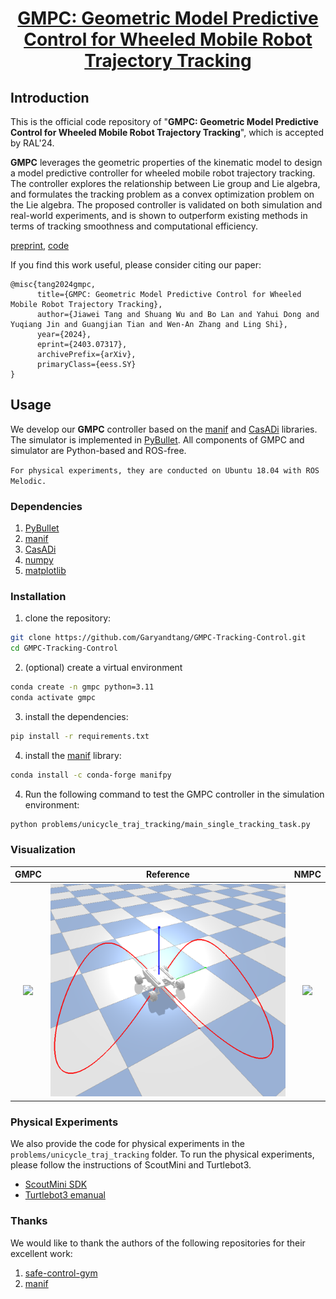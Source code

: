 
<div id="top" align="center">

# [GMPC: Geometric Model Predictive Control for Wheeled Mobile Robot Trajectory Tracking](https://arxiv.org/abs/2403.07317)

</div>

## Introduction
This is the official code repository of "**GMPC: Geometric Model Predictive Control for Wheeled Mobile Robot Trajectory Tracking**", which is accepted by RAL'24.

**GMPC** leverages the geometric properties of the kinematic model to design a model predictive controller for wheeled mobile robot trajectory tracking. 
The controller explores the relationship between Lie group and Lie algebra, and formulates the tracking problem as a convex optimization problem on the Lie algebra.
The proposed controller is validated on both simulation and real-world experiments, and is shown to outperform existing methods in terms of tracking smoothness and computational efficiency.


[preprint](https://arxiv.org/abs/2403.07317), [code](https://github.com/Garyandtang/GMPC-Tracking-Control)



If you find this work useful, please consider citing our paper:

```
@misc{tang2024gmpc,
      title={GMPC: Geometric Model Predictive Control for Wheeled Mobile Robot Trajectory Tracking}, 
      author={Jiawei Tang and Shuang Wu and Bo Lan and Yahui Dong and Yuqiang Jin and Guangjian Tian and Wen-An Zhang and Ling Shi},
      year={2024},
      eprint={2403.07317},
      archivePrefix={arXiv},
      primaryClass={eess.SY}
}
```



## Usage
We develop our **GMPC** controller based on the [manif](https://github.com/artivis/manif) and [CasADi](https://web.casadi.org/) libraries. The simulator is implemented in [PyBullet](https://pybullet.org/wordpress/).
All components of GMPC  and simulator are Python-based and ROS-free.

`For physical experiments, they are conducted on Ubuntu 18.04 with ROS Melodic.`
### Dependencies
1. [PyBullet](https://pybullet.org/wordpress/)
2. [manif](https://github.com/artivis/manif)
3. [CasADi](https://web.casadi.org/)
4. [numpy](https://numpy.org/)
5. [matplotlib](https://matplotlib.org/)

### Installation
1. clone the repository:
```bash
git clone https://github.com/Garyandtang/GMPC-Tracking-Control.git
cd GMPC-Tracking-Control
```
2. (optional) create a virtual environment
```bash
conda create -n gmpc python=3.11
conda activate gmpc
```
3. install the dependencies:
```bash
pip install -r requirements.txt
```
4. install the [manif](https://github.com/artivis/manif) library:
```bash
conda install -c conda-forge manifpy
```

4. Run the following command to test the GMPC controller in the simulation environment:
```bash
python problems/unicycle_traj_tracking/main_single_tracking_task.py
```


### Visualization

GMPC            |           Reference             |  NMPC
:-------------------------:|:-------------------------------:|:-------------------------:
![](./figs/GMPC.gif)  | ![](./figs/reference_eight.png) |  ![](./figs/NMPC.gif)


### Physical Experiments
We also provide the code for physical experiments in the `problems/unicycle_traj_tracking` folder. 
To run the physical experiments, please follow the instructions of ScoutMini and Turtlebot3.
- [ScoutMini SDK](https://github.com/agilexrobotics/ugv_sdk)
- [Turtlebot3 emanual](https://emanual.robotis.com/docs/en/platform/turtlebot3/overview/)
### Thanks
We would like to thank the authors of the following repositories for their excellent work:
1. [safe-control-gym](https://github.com/utiasDSL/safe-control-gym)
2. [manif](https://github.com/artivis/manif)